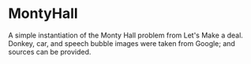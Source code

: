 # MontyHall

A simple instantiation of the Monty Hall problem from Let's Make a deal.  Donkey, car, and speech bubble images were taken from Google; and sources can be provided. 
